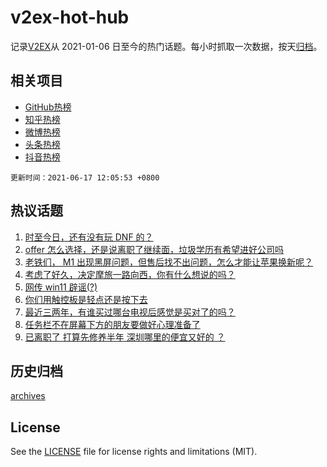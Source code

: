 # v2ex-hot-hub

 记录[V2EX](https://www.v2ex.com/)从 2021-01-06 日至今的热门话题。每小时抓取一次数据，按天[归档](archives)。
 
 ## 相关项目

- [GitHub热榜](https://github.com/snaildev/github-hot-hub)
- [知乎热榜](https://github.com/snaildev/zhihu-hot-hub)
- [微博热榜](https://github.com/snaildev/weibo-hot-hub)
- [头条热榜](https://github.com/snaildev/toutiao-hot-hub)
- [抖音热榜](https://github.com/snaildev/douyin-hot-hub)


 `更新时间：2021-06-17 12:05:53 +0800`

## 热议话题

1. [时至今日，还有没有玩 DNF 的？](https://www.v2ex.com/t/783723)
1. [offer 怎么选择，还是说离职了继续面，垃圾学历有希望进好公司吗](https://www.v2ex.com/t/783721)
1. [老铁们， M1 出现黑屏问题，但售后找不出问题，怎么才能让苹果换新呢？](https://www.v2ex.com/t/783702)
1. [考虑了好久，决定摩旅一路向西，你有什么想说的吗？](https://www.v2ex.com/t/783791)
1. [网传 win11 辟谣(?)](https://www.v2ex.com/t/783699)
1. [你们用触控板是轻点还是按下去](https://www.v2ex.com/t/783852)
1. [最近三两年，有谁买过哪台电视后感觉是买对了的吗？](https://www.v2ex.com/t/783896)
1. [任务栏不在屏幕下方的朋友要做好心理准备了](https://www.v2ex.com/t/783792)
1. [已离职了 打算先修养半年 深圳哪里的便宜又好的 ？](https://www.v2ex.com/t/783717)

## 历史归档

[archives](archives)

## License

See the [LICENSE](LICENSE) file for license rights and limitations (MIT).
